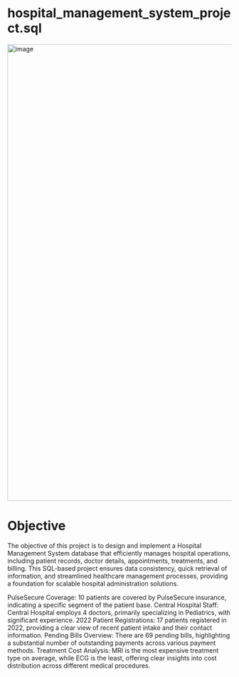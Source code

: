# hospital_management_system_project.sql

<img width="874" height="1024" alt="image" src="https://github.com/user-attachments/assets/d8228407-968e-49af-8b61-03b88bca2d10" />



# Objective 
The objective of this project is to design and implement a Hospital Management System database that efficiently manages hospital operations, including patient records, doctor details, appointments, treatments, and billing. This SQL-based project ensures data consistency, quick retrieval of information, and streamlined healthcare management processes, providing a foundation for scalable hospital administration solutions.

PulseSecure Coverage: 10 patients are covered by PulseSecure insurance, indicating a specific segment of the patient base.
Central Hospital Staff: Central Hospital employs 4 doctors, primarily specializing in Pediatrics, with significant experience.
2022 Patient Registrations: 17 patients registered in 2022, providing a clear view of recent patient intake and their contact information.
Pending Bills Overview: There are 69 pending bills, highlighting a substantial number of outstanding payments across various payment methods.
Treatment Cost Analysis: MRI is the most expensive treatment type on average, while ECG is the least, offering clear insights into cost distribution across different medical procedures.
